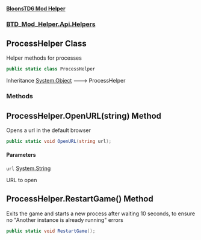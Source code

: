 #### [BloonsTD6 Mod Helper](index.md 'index')
### [BTD_Mod_Helper.Api.Helpers](index.md#BTD_Mod_Helper.Api.Helpers 'BTD_Mod_Helper.Api.Helpers')

## ProcessHelper Class

Helper methods for processes

```csharp
public static class ProcessHelper
```

Inheritance [System.Object](https://docs.microsoft.com/en-us/dotnet/api/System.Object 'System.Object') &#129106; ProcessHelper
### Methods

<a name='BTD_Mod_Helper.Api.Helpers.ProcessHelper.OpenURL(string)'></a>

## ProcessHelper.OpenURL(string) Method

Opens a url in the default browser

```csharp
public static void OpenURL(string url);
```
#### Parameters

<a name='BTD_Mod_Helper.Api.Helpers.ProcessHelper.OpenURL(string).url'></a>

`url` [System.String](https://docs.microsoft.com/en-us/dotnet/api/System.String 'System.String')

URL to open

<a name='BTD_Mod_Helper.Api.Helpers.ProcessHelper.RestartGame()'></a>

## ProcessHelper.RestartGame() Method

Exits the game and starts a new process after waiting 10 seconds, to ensure no "Another instance is already running" errors

```csharp
public static void RestartGame();
```
